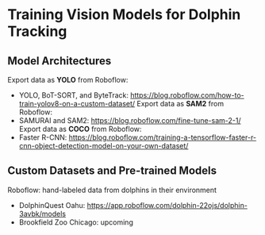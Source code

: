 # Training Vision Models for Dolphin Tracking 

## Model Architectures 
Export data as **YOLO** from Roboflow: 
- YOLO, BoT-SORT, and ByteTrack: https://blog.roboflow.com/how-to-train-yolov8-on-a-custom-dataset/
Export data as **SAM2** from Roboflow: 
- SAMURAI and SAM2: https://blog.roboflow.com/fine-tune-sam-2-1/
Export data as **COCO** from Roboflow:
- Faster R-CNN: https://blog.roboflow.com/training-a-tensorflow-faster-r-cnn-object-detection-model-on-your-own-dataset/

## Custom Datasets and Pre-trained Models 
Roboflow: hand-labeled data from dolphins in their environment
- DolphinQuest Oahu: https://app.roboflow.com/dolphin-22ojs/dolphin-3avbk/models
- Brookfield Zoo Chicago: upcoming
